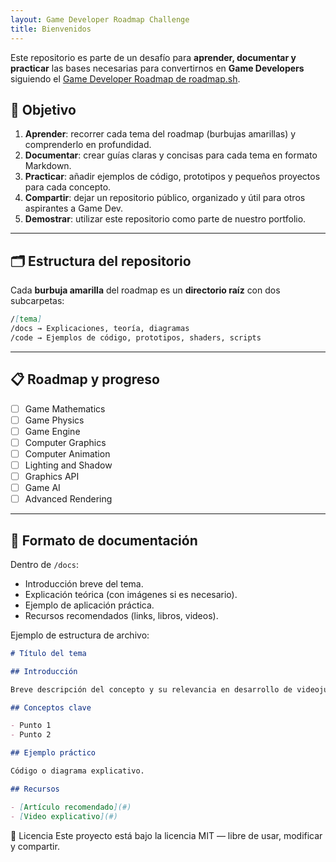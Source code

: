 ```yaml
---
layout: Game Developer Roadmap Challenge
title: Bienvenidos
---
```


Este repositorio es parte de un desafío para **aprender, documentar y practicar** las bases necesarias para convertirnos en **Game Developers** siguiendo el [Game Developer Roadmap de roadmap.sh](https://roadmap.sh/game-developer).

## 📌 Objetivo

1. **Aprender**: recorrer cada tema del roadmap (burbujas amarillas) y comprenderlo en profundidad.
2. **Documentar**: crear guías claras y concisas para cada tema en formato Markdown.
3. **Practicar**: añadir ejemplos de código, prototipos y pequeños proyectos para cada concepto.
4. **Compartir**: dejar un repositorio público, organizado y útil para otros aspirantes a Game Dev.
5. **Demostrar**: utilizar este repositorio como parte de nuestro portfolio.

---

## 🗂 Estructura del repositorio

Cada **burbuja amarilla** del roadmap es un **directorio raíz** con dos subcarpetas:

```markdown
/[tema]
/docs → Explicaciones, teoría, diagramas
/code → Ejemplos de código, prototipos, shaders, scripts
```

---

## 📋 Roadmap y progreso

- [ ] Game Mathematics
- [ ] Game Physics
- [ ] Game Engine
- [ ] Computer Graphics
- [ ] Computer Animation
- [ ] Lighting and Shadow
- [ ] Graphics API
- [ ] Game AI
- [ ] Advanced Rendering

---

## 📖 Formato de documentación

Dentro de `/docs`:

- Introducción breve del tema.
- Explicación teórica (con imágenes si es necesario).
- Ejemplo de aplicación práctica.
- Recursos recomendados (links, libros, videos).

Ejemplo de estructura de archivo:

```markdown
# Título del tema

## Introducción

Breve descripción del concepto y su relevancia en desarrollo de videojuegos.

## Conceptos clave

- Punto 1
- Punto 2

## Ejemplo práctico

Código o diagrama explicativo.

## Recursos

- [Artículo recomendado](#)
- [Video explicativo](#)
```

📜 Licencia
Este proyecto está bajo la licencia MIT — libre de usar, modificar y compartir.
